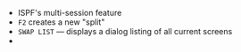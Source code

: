 - ISPF's multi-session feature
- `F2` creates a new "split"
- `SWAP LIST` — displays a dialog listing of all current screens
-